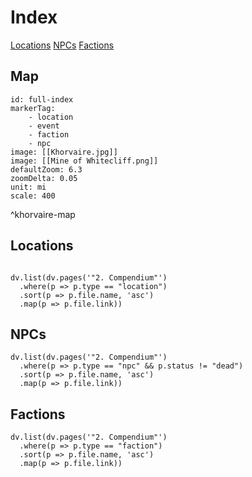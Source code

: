 # Index

<span class="nav">[Locations](#Locations) [NPCs](#NPCs)  [Factions](#Factions)</span>

## Map
```leaflet
id: full-index
markerTag:
	- location
	- event
	- faction
	- npc
image: [[Khorvaire.jpg]]
image: [[Mine of Whitecliff.png]]
defaultZoom: 6.3
zoomDelta: 0.05
unit: mi
scale: 400
```
^khorvaire-map

## Locations
```dataviewjs

dv.list(dv.pages('"2. Compendium"')
  .where(p => p.type == "location")
  .sort(p => p.file.name, 'asc')
  .map(p => p.file.link))
```

## NPCs

```dataviewjs
dv.list(dv.pages('"2. Compendium"')
  .where(p => p.type == "npc" && p.status != "dead")
  .sort(p => p.file.name, 'asc')
  .map(p => p.file.link))
```

## Factions

```dataviewjs
dv.list(dv.pages('"2. Compendium"')
  .where(p => p.type == "faction")
  .sort(p => p.file.name, 'asc')
  .map(p => p.file.link))
```